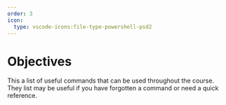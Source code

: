 ```yaml
---
order: 3
icon:
  type: vscode-icons:file-type-powershell-psd2
---
```

# Objectives

This a list of useful commands that can be used throughout the course. 
They list may be useful if you have forgotten a command or need a quick reference.

